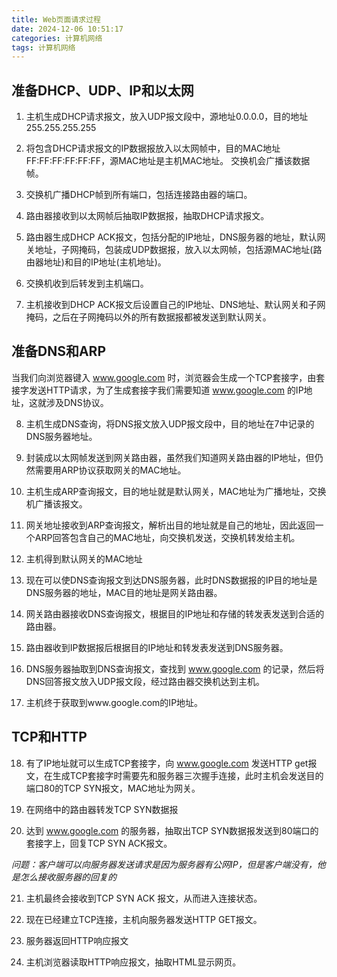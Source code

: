 ```yaml
---
title: Web页面请求过程
date: 2024-12-06 10:51:17
categories: 计算机网络
tags: 计算机网络
---
```


## 准备DHCP、UDP、IP和以太网

1. 主机生成DHCP请求报文，放入UDP报文段中，源地址0.0.0.0，目的地址255.255.255.255

2. 将包含DHCP请求报文的IP数据报放入以太网帧中，目的MAC地址FF:FF:FF:FF:FF:FF，源MAC地址是主机MAC地址。 交换机会广播该数据帧。

3. 交换机广播DHCP帧到所有端口，包括连接路由器的端口。

4. 路由器接收到以太网帧后抽取IP数据报，抽取DHCP请求报文。

5. 路由器生成DHCP ACK报文，包括分配的IP地址，DNS服务器的地址，默认网关地址，子网掩码，包装成UDP数据报，放入以太网帧，包括源MAC地址(路由器地址)和目的IP地址(主机地址)。

6. 交换机收到后转发到主机端口。

7. 主机接收到DHCP ACK报文后设置自己的IP地址、DNS地址、默认网关和子网掩码，之后在子网掩码以外的所有数据报都被发送到默认网关。

## 准备DNS和ARP

当我们向浏览器键入 www.google.com 时，浏览器会生成一个TCP套接字，由套接字发送HTTP请求，为了生成套接字我们需要知道 www.google.com 的IP地址，这就涉及DNS协议。

8. 主机生成DNS查询，将DNS报文放入UDP报文段中，目的地址在7中记录的DNS服务器地址。

9. 封装成以太网帧发送到网关路由器，虽然我们知道网关路由器的IP地址，但仍然需要用ARP协议获取网关的MAC地址。

10. 主机生成ARP查询报文，目的地址就是默认网关，MAC地址为广播地址，交换机广播该报文。

11. 网关地址接收到ARP查询报文，解析出目的地址就是自己的地址，因此返回一个ARP回答包含自己的MAC地址，向交换机发送，交换机转发给主机。

12. 主机得到默认网关的MAC地址

13. 现在可以使DNS查询报文到达DNS服务器，此时DNS数据报的IP目的地址是DNS服务器的地址，MAC目的地址是网关路由器。

14. 网关路由器接收DNS查询报文，根据目的IP地址和存储的转发表发送到合适的路由器。

15. 路由器收到IP数据报后根据目的IP地址和转发表发送到DNS服务器。

16. DNS服务器抽取到DNS查询报文，查找到 www.google.com 的记录，然后将DNS回答报文放入UDP报文段，经过路由器交换机达到主机。

17. 主机终于获取到www.google.com的IP地址。

## TCP和HTTP

18. 有了IP地址就可以生成TCP套接字，向 www.google.com 发送HTTP get报文，在生成TCP套接字时需要先和服务器三次握手连接，此时主机会发送目的端口80的TCP SYN报文，MAC地址为网关。

19. 在网络中的路由器转发TCP SYN数据报

20. 达到 www.google.com 的服务器，抽取出TCP SYN数据报发送到80端口的套接字上，回复TCP SYN ACK报文。

*问题：客户端可以向服务器发送请求是因为服务器有公网IP，但是客户端没有，他是怎么接收服务器的回复的*

21. 主机最终会接收到TCP SYN ACK 报文，从而进入连接状态。

22. 现在已经建立TCP连接，主机向服务器发送HTTP GET报文。

23. 服务器返回HTTP响应报文

24. 主机浏览器读取HTTP响应报文，抽取HTML显示网页。